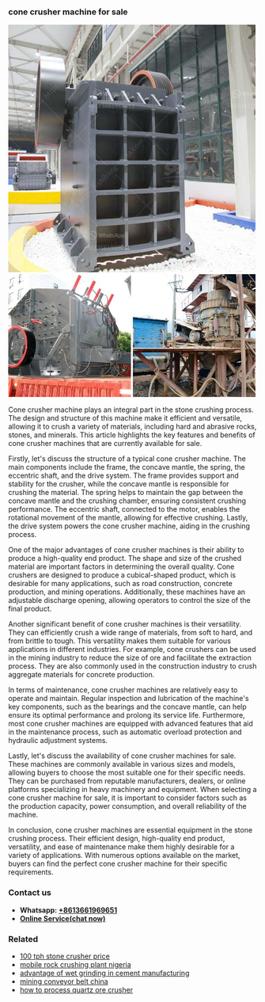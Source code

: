 <h3>cone crusher machine for sale</h3><img src='1704951587.jpg' alt=''><p>Cone crusher machine plays an integral part in the stone crushing process. The design and structure of this machine make it efficient and versatile, allowing it to crush a variety of materials, including hard and abrasive rocks, stones, and minerals. This article highlights the key features and benefits of cone crusher machines that are currently available for sale.</p><p>Firstly, let's discuss the structure of a typical cone crusher machine. The main components include the frame, the concave mantle, the spring, the eccentric shaft, and the drive system. The frame provides support and stability for the crusher, while the concave mantle is responsible for crushing the material. The spring helps to maintain the gap between the concave mantle and the crushing chamber, ensuring consistent crushing performance. The eccentric shaft, connected to the motor, enables the rotational movement of the mantle, allowing for effective crushing. Lastly, the drive system powers the cone crusher machine, aiding in the crushing process.</p><p>One of the major advantages of cone crusher machines is their ability to produce a high-quality end product. The shape and size of the crushed material are important factors in determining the overall quality. Cone crushers are designed to produce a cubical-shaped product, which is desirable for many applications, such as road construction, concrete production, and mining operations. Additionally, these machines have an adjustable discharge opening, allowing operators to control the size of the final product.</p><p>Another significant benefit of cone crusher machines is their versatility. They can efficiently crush a wide range of materials, from soft to hard, and from brittle to tough. This versatility makes them suitable for various applications in different industries. For example, cone crushers can be used in the mining industry to reduce the size of ore and facilitate the extraction process. They are also commonly used in the construction industry to crush aggregate materials for concrete production.</p><p>In terms of maintenance, cone crusher machines are relatively easy to operate and maintain. Regular inspection and lubrication of the machine's key components, such as the bearings and the concave mantle, can help ensure its optimal performance and prolong its service life. Furthermore, most cone crusher machines are equipped with advanced features that aid in the maintenance process, such as automatic overload protection and hydraulic adjustment systems.</p><p>Lastly, let's discuss the availability of cone crusher machines for sale. These machines are commonly available in various sizes and models, allowing buyers to choose the most suitable one for their specific needs. They can be purchased from reputable manufacturers, dealers, or online platforms specializing in heavy machinery and equipment. When selecting a cone crusher machine for sale, it is important to consider factors such as the production capacity, power consumption, and overall reliability of the machine.</p><p>In conclusion, cone crusher machines are essential equipment in the stone crushing process. Their efficient design, high-quality end product, versatility, and ease of maintenance make them highly desirable for a variety of applications. With numerous options available on the market, buyers can find the perfect cone crusher machine for their specific requirements.</p><h3>Contact us</h3><ul><li><strong>Whatsapp:&nbsp;<a href="https://wa.me/8613661969651">+8613661969651</a></strong></li><li><a href="https://swt.shibang-china.com/?git&amp;zhl&amp;cone crusher machine for sale"><strong>Online Service(chat now)</strong></a></li></ul><h3>Related</h3><ul><li><a href='100 tph stone crusher price.md'>100 tph stone crusher price</a></li><li><a href='mobile rock crushing plant nigeria.md'>mobile rock crushing plant nigeria</a></li><li><a href='advantage of wet grinding in cement manufacturing.md'>advantage of wet grinding in cement manufacturing</a></li><li><a href='mining conveyor belt china.md'>mining conveyor belt china</a></li><li><a href='how to process quartz ore crusher.md'>how to process quartz ore crusher</a></li></ul>